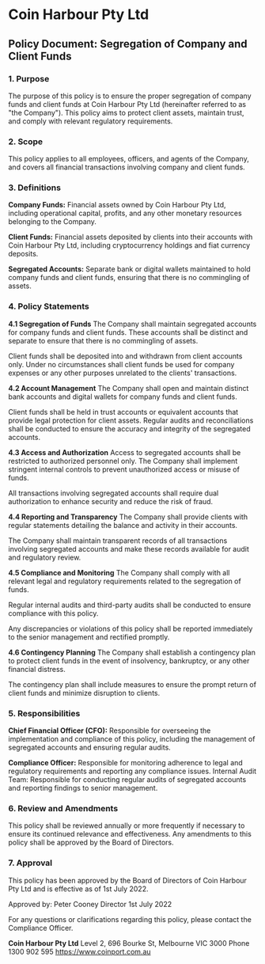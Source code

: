 # Coin Harbour Pty Ltd

## Policy Document: Segregation of Company and Client Funds

### 1. Purpose

   The purpose of this policy is to ensure the proper segregation of company funds and client funds at Coin Harbour Pty Ltd (hereinafter referred to as "the Company"). This policy aims to protect client assets, maintain trust, and comply with relevant regulatory requirements.

### 2. Scope

   This policy applies to all employees, officers, and agents of the Company, and covers all financial transactions involving company and client funds.

### 3. Definitions

 **Company Funds:** Financial assets owned by Coin Harbour Pty Ltd, including operational capital, profits, and any other monetary resources belonging to the Company.

 **Client Funds:** Financial assets deposited by clients into their accounts with Coin Harbour Pty Ltd, including cryptocurrency holdings and fiat currency deposits.

 **Segregated Accounts:** Separate bank or digital wallets maintained to hold company funds and client funds, ensuring that there is no commingling of assets.

### 4. Policy Statements

 **4.1 Segregation of Funds**
   The Company shall maintain segregated accounts for company funds and client funds. These accounts shall be distinct and separate to ensure that there is no commingling of assets.

   Client funds shall be deposited into and withdrawn from client accounts only. Under no circumstances shall client funds be used for company expenses or any other purposes unrelated to the clients' transactions.

 **4.2 Account Management**
   The Company shall open and maintain distinct bank accounts and digital wallets for company funds and client funds.

   Client funds shall be held in trust accounts or equivalent accounts that provide legal protection for client assets.
   Regular audits and reconciliations shall be conducted to ensure the accuracy and integrity of the segregated accounts.

 **4.3 Access and Authorization**
   Access to segregated accounts shall be restricted to authorized personnel only. The Company shall implement stringent internal controls to prevent unauthorized access or misuse of funds.

   All transactions involving segregated accounts shall require dual authorization to enhance security and reduce the risk of fraud.

 **4.4 Reporting and Transparency**
   The Company shall provide clients with regular statements detailing the balance and activity in their accounts.

   The Company shall maintain transparent records of all transactions involving segregated accounts and make these records available for audit and regulatory review.

 **4.5 Compliance and Monitoring**
   The Company shall comply with all relevant legal and regulatory requirements related to the segregation of funds.

   Regular internal audits and third-party audits shall be conducted to ensure compliance with this policy.

   Any discrepancies or violations of this policy shall be reported immediately to the senior management and rectified promptly.

 **4.6 Contingency Planning**
   The Company shall establish a contingency plan to protect client funds in the event of insolvency, bankruptcy, or any other financial distress.

   The contingency plan shall include measures to ensure the prompt return of client funds and minimize disruption to clients.

### 5. Responsibilities

 **Chief Financial Officer (CFO):** Responsible for overseeing the implementation and compliance of this policy, including the management of segregated accounts and ensuring regular audits.

 **Compliance Officer:** Responsible for monitoring adherence to legal and regulatory requirements and reporting any compliance issues.
   Internal Audit Team: Responsible for conducting regular audits of segregated accounts and reporting findings to senior management.

### 6. Review and Amendments

   This policy shall be reviewed annually or more frequently if necessary to ensure its continued relevance and effectiveness. Any amendments to this policy shall be approved by the Board of Directors.

### 7. Approval

   This policy has been approved by the Board of Directors of Coin Harbour Pty Ltd and is effective as of 1st July 2022.

Approved by:
Peter Cooney
Director
1st July 2022

For any questions or clarifications regarding this policy, please contact the Compliance Officer.

**Coin Harbour Pty Ltd**
Level 2, 696 Bourke St,
Melbourne VIC 3000
Phone 1300 902 595
https://www.coinport.com.au
